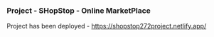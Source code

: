 ### Project - SHopStop - Online MarketPlace


Project has been deployed - https://shopstop272project.netlify.app/

